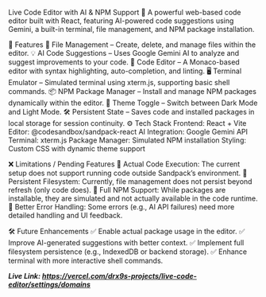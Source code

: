 Live Code Editor with AI & NPM Support
🚀 A powerful web-based code editor built with React, featuring AI-powered code suggestions using Gemini, a built-in terminal, file management, and NPM package installation.

📌 Features
📄 File Management – Create, delete, and manage files within the editor.
💡 AI Code Suggestions – Uses Google Gemini AI to analyze and suggest improvements to your code.
📝 Code Editor – A Monaco-based editor with syntax highlighting, auto-completion, and linting.
🖥️ Terminal Emulator – Simulated terminal using xterm.js, supporting basic shell commands.
📦 NPM Package Manager – Install and manage NPM packages dynamically within the editor.
🌙 Theme Toggle – Switch between Dark Mode and Light Mode.
🛠️ Persistent State – Saves code and installed packages in local storage for session continuity.
⚙️ Tech Stack
Frontend: React + Vite
Editor: @codesandbox/sandpack-react
AI Integration: Google Gemini API
Terminal: xterm.js
Package Manager: Simulated NPM installation
Styling: Custom CSS with dynamic theme support

❌ Limitations / Pending Features
🔴 Actual Code Execution: The current setup does not support running code outside Sandpack’s environment.
🔴 Persistent Filesystem: Currently, file management does not persist beyond refresh (only code does).
🔴 Full NPM Support: While packages are installable, they are simulated and not actually available in the code runtime.
🔴 Better Error Handling: Some errors (e.g., AI API failures) need more detailed handling and UI feedback.

🛠️ Future Enhancements
✅ Enable actual package usage in the editor.
✅ Improve AI-generated suggestions with better context.
✅ Implement full filesystem persistence (e.g., IndexedDB or backend storage).
✅ Enhance terminal with more interactive shell commands.

***Live Link: https://vercel.com/drx9s-projects/live-code-editor/settings/domains***
